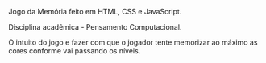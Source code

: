 Jogo da Memória feito em HTML, CSS e JavaScript.

Disciplina acadêmica - Pensamento Computacional.

O intuito do jogo e fazer com que o jogador tente memorizar ao máximo as cores conforme vai passando os níveis.
